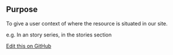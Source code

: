 ## Purpose

To give a user context of where the resource is situated in our site.

e.g. In an story series, in the stories section

[Edit this on GitHub](https://github.com/wellcomecollection/wellcomecollection.org/edit/main/common/views/components/Breadcrumb/README.md)
